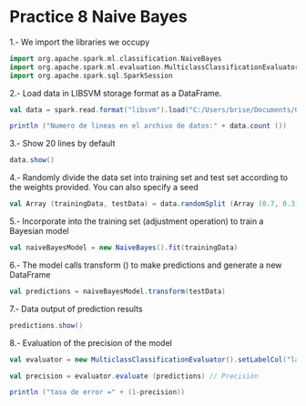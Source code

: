 # Practice 8 Naive Bayes

1.- We import the libraries we occupy

```scala
import org.apache.spark.ml.classification.NaiveBayes
import org.apache.spark.ml.evaluation.MulticlassClassificationEvaluator
import org.apache.spark.sql.SparkSession
```

2.- Load data in LIBSVM storage format as a DataFrame.

```scala
val data = spark.read.format("libsvm").load("C:/Users/brise/Documents/GitHub/NaiveBayes/sample_libsvm_data.txt")

println ("Numero de lineas en el archivo de datos:" + data.count ())
```

3.- Show 20 lines by default

```scala
data.show()
```

4.- Randomly divide the data set into training set and test set according to the weights provided. You can also specify a seed

```scala
val Array (trainingData, testData) = data.randomSplit (Array (0.7, 0.3), 100L) // El resultado es el tipo de matriz, y la matriz almacena los datos del tipo DataSet
```

5.- Incorporate into the training set (adjustment operation) to train a Bayesian model

```scala
val naiveBayesModel = new NaiveBayes().fit(trainingData)
```

6.- The model calls transform () to make predictions and generate a new DataFrame

```scala
val predictions = naiveBayesModel.transform(testData)
```

7.- Data output of prediction results

```scala
predictions.show()
```

8.- Evaluation of the precision of the model

```scala
val evaluator = new MulticlassClassificationEvaluator().setLabelCol("label").setPredictionCol("prediction").setMetricName("accuracy")

val precision = evaluator.evaluate (predictions) // Precisión

println ("tasa de error =" + (1-precision))
```